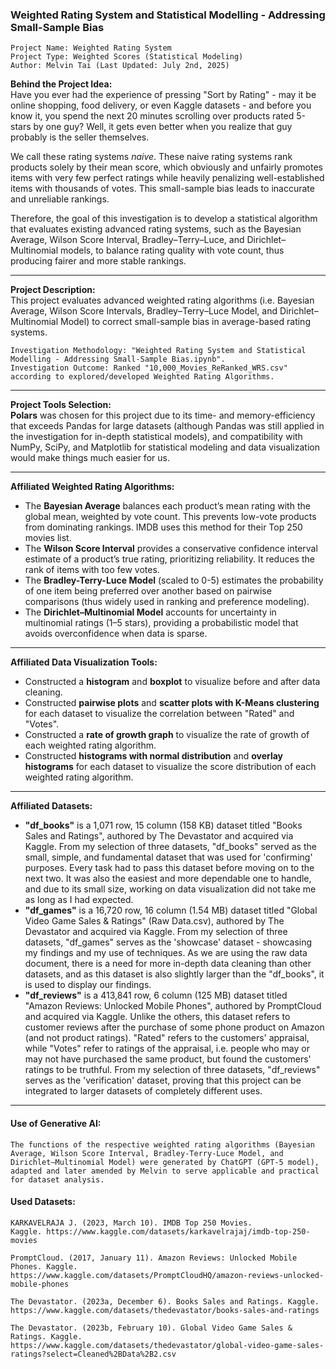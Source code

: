 ### Weighted Rating System and Statistical Modelling - Addressing Small-Sample Bias

    Project Name: Weighted Rating System
    Project Type: Weighted Scores (Statistical Modeling)
    Author: Melvin Tai (Last Updated: July 2nd, 2025)

**Behind the Project Idea:**  
Have you ever had the experience of pressing "Sort by Rating" - may it be online shopping, food delivery, or even Kaggle datasets - and before you know it, you spend the next 20 minutes scrolling over products rated 5-stars by one guy? Well, it gets even better when you realize that guy probably is the seller themselves. 

We call these rating systems *naive*. These naive rating systems rank products solely by their mean score, which obviously and unfairly promotes items with very few perfect ratings while heavily penalizing well-established items with thousands of votes. This small-sample bias leads to inaccurate and unreliable rankings. 

Therefore, the goal of this investigation is to develop a statistical algorithm that evaluates existing advanced rating systems, such as the Bayesian Average, Wilson Score Interval, Bradley–Terry–Luce, and Dirichlet–Multinomial models, to balance rating quality with vote count, thus producing fairer and more stable rankings.

---

**Project Description:**  
This project evaluates advanced weighted rating algorithms (i.e. Bayesian Average, Wilson Score Intervals, Bradley–Terry–Luce Model, and Dirichlet–Multinomial Model) to correct small-sample bias in average-based rating systems.

    Investigation Methodology: "Weighted Rating System and Statistical Modelling - Addressing Small-Sample Bias.ipynb".
    Investigation Outcome: Ranked "10,000_Movies_ReRanked_WRS.csv" according to explored/developed Weighted Rating Algorithms.

---

**Project Tools Selection:**  
**Polars** was chosen for this project due to its time- and memory-efficiency that exceeds Pandas for large datasets (although Pandas was still applied in the investigation for in-depth statistical models), and compatibility with NumPy, SciPy, and Matplotlib for statistical modeling and data visualization would make things much easier for us.

---

**Affiliated Weighted Rating Algorithms:**
- The **Bayesian Average** balances each product’s mean rating with the global mean, weighted by vote count. This prevents low-vote products from dominating rankings. IMDB uses this method for their Top 250 movies list.
- The **Wilson Score Interval** provides a conservative confidence interval estimate of a product’s true rating, prioritizing reliability. It reduces the rank of items with too few votes.
- The **Bradley-Terry-Luce Model** (scaled to 0-5) estimates the probability of one item being preferred over another based on pairwise comparisons (thus widely used in ranking and preference modeling).
- The **Dirichlet–Multinomial Model** accounts for uncertainty in multinomial ratings (1–5 stars), providing a probabilistic model that avoids overconfidence when data is sparse.

---

**Affiliated Data Visualization Tools:**
- Constructed a **histogram** and **boxplot** to visualize before and after data cleaning.
- Constructed **pairwise plots** and **scatter plots with K-Means clustering** for each dataset to visualize the correlation between "Rated" and "Votes".
- Constructed a **rate of growth graph** to visualize the rate of growth of each weighted rating algorithm.
- Constructed **histograms with normal distribution** and **overlay histograms** for each dataset to visualize the score distribution of each weighted rating algorithm.

---

**Affiliated Datasets:**
- **"df_books"** is a 1,071 row, 15 column (158 KB) dataset titled "Books Sales and Ratings", authored by The Devastator and acquired via Kaggle. From my selection of three datasets, "df_books" served as the small, simple, and fundamental dataset that was used for 'confirming' purposes. Every task had to pass this dataset before moving on to the next two. It was also the easiest and more dependable one to handle, and due to its small size, working on data visualization did not take me as long as I had expected.
- **"df_games"** is a 16,720 row, 16 column (1.54 MB) dataset titled "Global Video Game Sales & Ratings" (Raw Data.csv), authored by The Devastator and acquired via Kaggle. From my selection of three datasets, "df_games" serves as the 'showcase' dataset - showcasing my findings and my use of techniques. As we are using the raw data document, there is a need for more in-depth data cleaning than other datasets, and as this dataset is also slightly larger than the "df_books", it is used to display our findings.
- **"df_reviews"** is a 413,841 row, 6 column (125 MB) dataset titled "Amazon Reviews: Unlocked Mobile Phones", authored by PromptCloud and acquired via Kaggle. Unlike the others, this dataset refers to customer reviews after the purchase of some phone product on Amazon (and not product ratings). "Rated" refers to the customers' appraisal, while "Votes" refer to ratings of the appraisal, i.e. people who may or may not have purchased the same product, but found the customers' ratings to be truthful. From my selection of three datasets, "df_reviews" serves as the 'verification' dataset, proving that this project can be integrated to larger datasets of completely different uses.

---

#### Use of Generative AI:
    The functions of the respective weighted rating algorithms (Bayesian Average, Wilson Score Interval, Bradley-Terry-Luce Model, and Dirichlet–Multinomial Model) were generated by ChatGPT (GPT-5 model), adapted and later amended by Melvin to serve applicable and practical for dataset analysis.

#### Used Datasets:
    KARKAVELRAJA J. (2023, March 10). IMDB Top 250 Movies.  
    Kaggle. https://www.kaggle.com/datasets/karkavelrajaj/imdb-top-250-movies 

    PromptCloud. (2017, January 11). Amazon Reviews: Unlocked Mobile Phones. Kaggle.  
    https://www.kaggle.com/datasets/PromptCloudHQ/amazon-reviews-unlocked-mobile-phones 

    The Devastator. (2023a, December 6). Books Sales and Ratings. Kaggle.  
    https://www.kaggle.com/datasets/thedevastator/books-sales-and-ratings  

    The Devastator. (2023b, February 10). Global Video Game Sales & Ratings. Kaggle.  
    https://www.kaggle.com/datasets/thedevastator/global-video-game-sales-ratings?select=Cleaned%2BData%2B2.csv  
